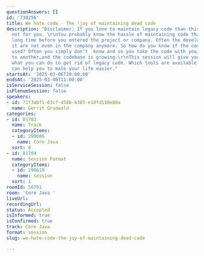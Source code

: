 ```yaml
---
questionAnswers: []
id: '738256'
title: We hate code - The !joy of maintaining dead code
description: "Disclaimer: If you love to maintain legacy code than this session is
  not for you. \r\nYou probably know the hassle of maintaining code that was written
  long time before you entered the project or company. Often the developers who wrote
  it are not even in the company anymore. So how do you know if the code is still
  used? Often you simply don’t  know and so you take the code with you…from one release
  to another…and the codebase is growing.\r\nThis session will give you an idea about
  what you can do to get rid of legacy code. Which tools are available and how they
  can help you to male your life easier."
startsAt: '2025-03-06T10:00:00'
endsAt: '2025-03-06T11:00:00'
isServiceSession: false
isPlenumSession: false
speakers:
- id: 71f3abf1-03cf-458b-b385-e10fd110e89a
  name: Gerrit Grunwald
categories:
- id: 81703
  name: Track
  categoryItems:
  - id: 290606
    name: Core Java
  sort: 0
- id: 81704
  name: Session Format
  categoryItems:
  - id: 290619
    name: session
  sort: 1
roomId: 58701
room: 'Core Java '
liveUrl:
recordingUrl:
status: Accepted
isInformed: true
isConfirmed: true
track: Core Java
format: session
slug: we-hate-code-the-joy-of-maintaining-dead-code

---
```

